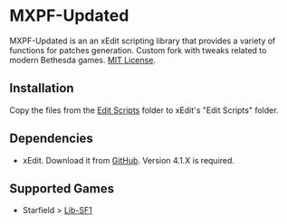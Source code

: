 # MXPF-Updated
MXPF-Updated is an an xEdit scripting library that provides a variety of functions for patches generation. Custom fork with tweaks related to modern Bethesda games. [MIT License](https://meridiano.mit-license.org/).

## Installation
Copy the files from the [Edit Scripts](Edit%20Scripts) folder to xEdit's "Edit Scripts" folder.

## Dependencies
+ xEdit. Download it from [GitHub](https://github.com/TES5Edit/TES5Edit/releases). Version 4.1.X is required.

## Supported Games
+ Starfield > [Lib-SF1](Edit%20Scripts/lib-sf1)